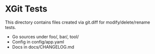 # XGit Tests

This directory contains files created via git.diff for modify/delete/rename tests.
- Go sources under foo/, bar/, tool/
- Config in config/app.yaml
- Docs in docs/CHANGELOG.md
